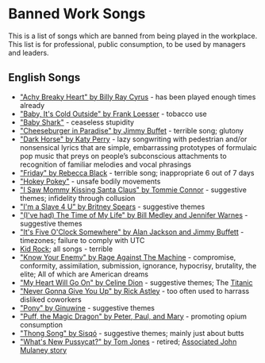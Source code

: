 # Banned Work Songs
This is a list of songs which are banned from being played in the workplace. This list is for professional, public consumption, to be used by managers and leaders.

## English Songs
- ["Achy Breaky Heart" by Billy Ray Cyrus](https://en.wikipedia.org/wiki/Achy_Breaky_Heart) - has been played enough times already
- ["Baby, It's Cold Outside" by Frank Loesser](https://en.wikipedia.org/wiki/Baby,_It%27s_Cold_Outside) - tobacco use
- ["Baby Shark"](https://en.wikipedia.org/wiki/Baby_Shark) - ceaseless stupidity
- ["Cheeseburger in Paradise" by Jimmy Buffet](https://en.wikipedia.org/wiki/Cheeseburger_in_Paradise) - terrible song; glutony
- ["Dark Horse" by Katy Perry](https://en.wikipedia.org/wiki/Dark_Horse_(Katy_Perry_song)) - lazy songwriting with pedestrian and/or nonsensical lyrics that are simple, embarrassing prototypes of formulaic pop music that preys on people’s subconscious attachments to recognition of familiar melodies and vocal phrasings
- ["Friday" by Rebecca Black](https://en.wikipedia.org/wiki/Friday_(Rebecca_Black_song)) - terrible song; inappropriate 6 out of 7 days
- ["Hokey Pokey"](https://en.wikipedia.org/wiki/Hokey_Pokey) - unsafe bodily movements
- ["I Saw Mommy Kissing Santa Claus" by Tommie Connor](https://en.wikipedia.org/wiki/I_Saw_Mommy_Kissing_Santa_Claus) - suggestive themes; infidelity through collusion
- ["I'm a Slave 4 U" by Britney Spears](https://en.wikipedia.org/wiki/I%27m_a_Slave_4_U) - suggestive themes
- ["(I've had) The Time of My Life" by Bill Medley and Jennifer Warnes](https://en.wikipedia.org/wiki/(I%27ve_Had)_The_Time_of_My_Life) - suggestive themes
- ["It's Five O'Clock Somewhere" by Alan Jackson and Jimmy Buffett](https://en.wikipedia.org/wiki/It%27s_Five_O%27Clock_Somewhere) - timezones; failure to comply with UTC
- [Kid Rock](https://en.wikipedia.org/wiki/Kid_Rock); all songs - terrible
- ["Know Your Enemy" by Rage Against The Machine](https://en.wikipedia.org/wiki/Know_Your_Enemy_(Rage_Against_the_Machine_song)) - compromise, conformity, assimilation, submission, ignorance, hypocrisy, brutality, the elite; All of which are American dreams
- ["My Heart Will Go On" by Celine Dion](https://en.wikipedia.org/wiki/My_Heart_Will_Go_On) - suggestive themes; The [Titanic](https://en.wikipedia.org/wiki/Titanic)
- ["Never Gonna Give You Up" by Rick Astley](https://en.wikipedia.org/wiki/Never_Gonna_Give_You_Up) - too often used to harrass disliked coworkers
- ["Pony" by Ginuwine](https://en.wikipedia.org/wiki/Pony_(Ginuwine_song)) - suggestive themes
- ["Puff, the Magic Dragon" by Peter, Paul, and Mary](https://en.wikipedia.org/wiki/Puff,_the_Magic_Dragon) - promoting opium consumption
- ["Thong Song" by Sisqó](https://en.wikipedia.org/wiki/Thong_Song) - suggestive themes; mainly just about butts
- ["What's New Pussycat?" by Tom Jones](https://en.wikipedia.org/wiki/What%27s_New_Pussycat%3F) - retired; [Associated John Mulaney story](https://www.youtube.com/watch?v=Tv1l1eUhN-E)
